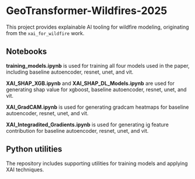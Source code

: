 # GeoTransformer-Wildfires-2025

This project provides explainable AI tooling for wildfire modeling, originating from the `xai_for_wildfire` work.

## Notebooks

**training_models.ipynb** is used for training all four models used in the paper, including baseline autoencoder, resnet, unet, and vit.

**XAI_SHAP_XGB.ipynb** and **XAI_SHAP_DL_Models.ipynb** are used for generating shap value for xgboost, baseline autoencoder, resnet, unet, and vit.

**XAI_GradCAM.ipynb** is used for generating gradcam heatmaps for baseline autoencoder, resnet, unet, and vit.

**XAI_Integradited_Gradients.ipynb** is used for generating ig feature contribution for baseline autoencoder, resnet, unet, and vit.

## Python utilities

The repository includes supporting utilities for training models and applying XAI techniques.
